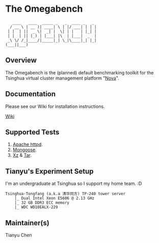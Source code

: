 # The Omegabench

```
   ____   ____  _____ _   _  ____ _   _
  / __ \ | __ )| ____| \ | |/ ___| | | |
 | |  | ||  _ \|  _| |  \| | |   | |_| |
 | |  | || |_) | |___| |\  | |___|  _  |
 _\ \/ /_|____/|_____|_| \_|\____|_| |_|
(___||___)

```

## Overview

The Omegabench is the (planned) default benchmarking toolkit for the Tsinghua virtual cluster management platform "[Nova](https://github.com/nova-dev-team/nova)".

## Documentation

Please see our Wiki for installation instructions.

[Wiki](../../wiki)

## Supported Tests

1. [Apache httpd](http://httpd.apache.org/).
2. [Mongoose](https://www.cesanta.com/products/mongoose).
3. [Xz](http://tukaani.org/xz/) & [Tar](https://www.gnu.org/software/tar/).

## Tianyu's Experiment Setup

I'm an undergraduate at Tsinghua so I support my home team. :D

```
Tsinghua-Tongfang (a.k.a 清华同方) TP-240 tower server
    |_ Dual Intel Xeon E5606 @ 2.13 GHz
    |_ 32 GB DDR3 ECC memory
    |_ WDC WD10EALX-229
```

## Maintainer(s)

Tianyu Chen

